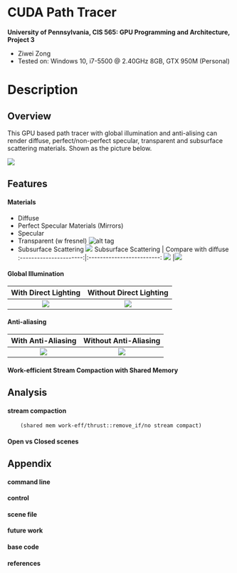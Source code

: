 CUDA Path Tracer
================

**University of Pennsylvania, CIS 565: GPU Programming and Architecture, Project 3**

* Ziwei Zong
* Tested on: Windows 10, i7-5500 @ 2.40GHz 8GB, GTX 950M (Personal)

Description
========================

## Overview
This GPU based path tracer with global illumination and anti-alising can render diffuse, perfect/non-perfect specular, transparent and subsurface scattering materials. Shown as the picture below.

![](img/01Overview.png)

## Features

#### Materials

 * Diffuse
 * Perfect Specular Materials (Mirrors)
 * Specular
 * Transparent (w fresnel)
 ![alt tag](img/04DiffSpecTrans.png "scene file: \scenes\DiffSpecTrans.txt")
 * Subsurface Scattering
 ![](img/05SSS.png)
 Subsurface Scattering	|  Compare with diffuse
:----------------------:|:-------------------------:
![](img/SSS02.png)		|![](img/05SSS01.png)

#### Global Illumination

With Direct Lighting	|  Without Direct Lighting
:----------------------:|:-------------------------:
![](img/02Gobal_on.png)|![](img/02Gobal_off.png)

#### Anti-aliasing

With Anti-Aliasing		|Without Anti-Aliasing
:----------------------:|:------------------:
![](img/03AntiA_on.PNG) |![](img/03AntiA_off.png)

#### Work-efficient Stream Compaction with Shared Memory


## Analysis
   #### stream compaction
        (shared mem work-eff/thrust::remove_if/no stream compact)
   #### Open vs Closed scenes

## Appendix

#### command line
#### control
#### scene file
   #### future work
   #### base code
   #### references
